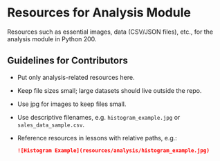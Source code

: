 # Resources for Analysis Module

Resources such as essential images, data (CSV/JSON files), etc., for the analysis module in Python 200.

## Guidelines for Contributors
- Put only analysis-related resources here.
- Keep file sizes small; large datasets should live outside the repo.
- Use jpg for images to keep files small. 
- Use descriptive filenames, e.g. `histogram_example.jpg` or `sales_data_sample.csv`.
- Reference resources in lessons with relative paths, e.g.:

  ```markdown
  ![Histogram Example](resources/analysis/histogram_example.jpg)